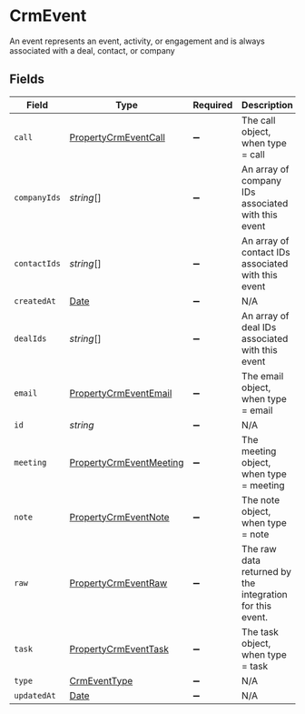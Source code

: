 # CrmEvent

An event represents an event, activity, or engagement and is always associated with a deal, contact, or company


## Fields

| Field                                                                                         | Type                                                                                          | Required                                                                                      | Description                                                                                   |
| --------------------------------------------------------------------------------------------- | --------------------------------------------------------------------------------------------- | --------------------------------------------------------------------------------------------- | --------------------------------------------------------------------------------------------- |
| `call`                                                                                        | [PropertyCrmEventCall](../../models/shared/propertycrmeventcall.md)                           | :heavy_minus_sign:                                                                            | The call object, when type = call                                                             |
| `companyIds`                                                                                  | *string*[]                                                                                    | :heavy_minus_sign:                                                                            | An array of company IDs associated with this event                                            |
| `contactIds`                                                                                  | *string*[]                                                                                    | :heavy_minus_sign:                                                                            | An array of contact IDs associated with this event                                            |
| `createdAt`                                                                                   | [Date](https://developer.mozilla.org/en-US/docs/Web/JavaScript/Reference/Global_Objects/Date) | :heavy_minus_sign:                                                                            | N/A                                                                                           |
| `dealIds`                                                                                     | *string*[]                                                                                    | :heavy_minus_sign:                                                                            | An array of deal IDs associated with this event                                               |
| `email`                                                                                       | [PropertyCrmEventEmail](../../models/shared/propertycrmeventemail.md)                         | :heavy_minus_sign:                                                                            | The email object, when type = email                                                           |
| `id`                                                                                          | *string*                                                                                      | :heavy_minus_sign:                                                                            | N/A                                                                                           |
| `meeting`                                                                                     | [PropertyCrmEventMeeting](../../models/shared/propertycrmeventmeeting.md)                     | :heavy_minus_sign:                                                                            | The meeting object, when type = meeting                                                       |
| `note`                                                                                        | [PropertyCrmEventNote](../../models/shared/propertycrmeventnote.md)                           | :heavy_minus_sign:                                                                            | The note object, when type = note                                                             |
| `raw`                                                                                         | [PropertyCrmEventRaw](../../models/shared/propertycrmeventraw.md)                             | :heavy_minus_sign:                                                                            | The raw data returned by the integration for this event.                                      |
| `task`                                                                                        | [PropertyCrmEventTask](../../models/shared/propertycrmeventtask.md)                           | :heavy_minus_sign:                                                                            | The task object, when type = task                                                             |
| `type`                                                                                        | [CrmEventType](../../models/shared/crmeventtype.md)                                           | :heavy_minus_sign:                                                                            | N/A                                                                                           |
| `updatedAt`                                                                                   | [Date](https://developer.mozilla.org/en-US/docs/Web/JavaScript/Reference/Global_Objects/Date) | :heavy_minus_sign:                                                                            | N/A                                                                                           |